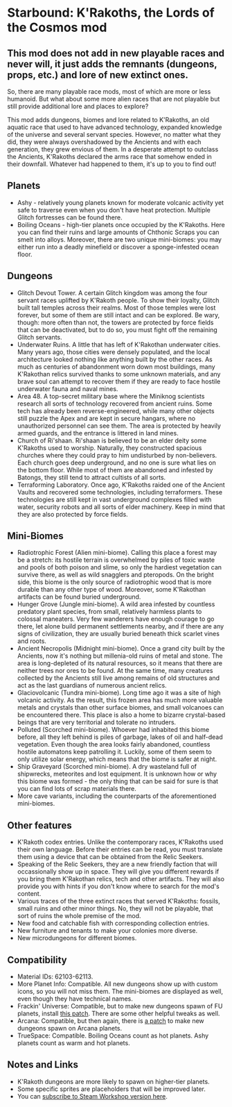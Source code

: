#  Starbound: K'Rakoths, the Lords of the Cosmos mod

## This mod does not add in new playable races and never will, it just adds the remnants (dungeons, props, etc.) and lore of new extinct ones.

So, there are many playable race mods, most of which are more or less humanoid. But what about some more alien races that are not playable but still provide additional lore and places to explore?

This mod adds dungeons, biomes and lore related to K'Rakoths, an old aquatic race that used to have advanced technology, expanded knowledge of the universe and several servant species. However, no matter what they did, they were always overshadowed by the Ancients and with each generation, they grew envious of them. In a desperate attempt to outclass the Ancients, K'Rakoths declared the arms race that somehow ended in their downfall. Whatever had happened to them, it's up to you to find out!

## Planets
- Ashy - relatively young planets known for moderate volcanic activity yet safe to traverse even when you don't have heat protection. Multiple Glitch fortresses can be found there.
- Boiling Oceans - high-tier planets once occupied by the K'Rakoths. Here you can find their ruins and large amounts of Chthonic Scraps you can smelt into alloys. Moreover, there are two unique mini-biomes: you may either run into a deadly minefield or discover a sponge-infested ocean floor.

## Dungeons
- Glitch Devout Tower. A certain Glitch kingdom was among the four servant races uplifted by K'Rakoth people. To show their loyalty, Glitch built tall temples across their realms. Most of those temples were lost forever, but some of them are still intact and can be explored. Be wary, though: more often than not, the towers are protected by force fields that can be deactivated, but to do so, you must fight off the remaining Glitch servants.
- Underwater Ruins. A little that has left of K'Rakothan underwater cities. Many years ago, those cities were densely populated, and the local architecture looked nothing like anything built by the other races. As much as centuries of abandonment worn down most buildings, many K'Rakothan relics survived thanks to some unknown materials, and any brave soul can attempt to recover them if they are ready to face hostile underwater fauna and naval mines.
- Area 48. A top-secret military base where the Miniknog scientists research all sorts of technology recovered from ancient ruins. Some tech has already been reverse-engineered, while many other objects still puzzle the Apex and are kept in secure hangars, where no unauthorized personnel can see them. The area is protected by heavily armed guards, and the entrance is littered in land mines.
- Church of Ri'shaan. Ri'shaan is believed to be an elder deity some K'Rakoths used to worship. Naturally, they constructed spacious churches where they could pray to him undisturbed by non-believers. Each church goes deep underground, and no one is sure what lies on the bottom floor. While most of them are abandoned and infested by Batongs, they still tend to attract cultists of all sorts.
- Terraforming Laboratory. Once ago, K'Rakoths raided one of the Ancient Vaults and recovered some technologies, including terraformers. These technologies are still kept in vast underground complexes filled with water, security robots and all sorts of elder machinery. Keep in mind that they are also protected by force fields.

## Mini-Biomes
- Radiotrophic Forest (Alien mini-biome). Calling this place a forest may be a stretch: its hostile terrain is overwhelmed by piles of toxic waste and pools of both poison and slime, so only the hardiest vegetation can survive there, as well as wild snagglers and pteropods. On the bright side, this biome is the only source of radiotrophic wood that is more durable than any other type of wood. Moreover, some K'Rakothan artifacts can be found buried underground.
- Hunger Grove (Jungle mini-biome). A wild area infested by countless predatory plant species, from small, relatively harmless plants to colossal maneaters. Very few wanderers have enough courage to go there, let alone build permanent settlements nearby, and if there are any signs of civilization, they are usually buried beneath thick scarlet vines and roots.
- Ancient Necropolis (Midnight mini-biome). Once a grand city built by the Ancients, now it's nothing but millenia-old ruins of metal and stone. The area is long-depleted of its natural resources, so it means that there are neither trees nor ores to be found. At the same time, many creatures collected by the Ancients still live among remains of old structures and act as the last guardians of numerous ancient relics.
- Glaciovolcanic (Tundra mini-biome). Long time ago it was a site of high volcanic activity. As the result, this frozen area has much more valuable metals and crystals than other surface biomes, and small volcanoes can be encountered there. This place is also a home to bizarre crystal-based beings that are very territorial and tolerate no intruders.
- Polluted (Scorched mini-biome). Whoever had inhabited this biome before, all they left behind is piles of garbage, lakes of oil and half-dead vegetation. Even though the area looks fairly abandoned, countless hostile automatons keep patrolling it. Luckily, some of them seem to only utilize solar energy, which means that the biome is safer at night.
- Ship Graveyard (Scorched mini-biome). A dry wasteland full of shipwrecks, meteorites and lost equipment. It is unknown how or why this biome was formed - the only thing that can be said for sure is that you can find lots of scrap materials there.
- More cave variants, including the counterparts of the aforementioned mini-biomes.

## Other features
- K'Rakoth codex entries. Unlike the contemporary races, K'Rakoths used their own language. Before their entries can be read, you must translate them using a device that can be obtained from the Relic Seekers.
- Speaking of the Relic Seekers, they are a new friendly faction that will occassionally show up in space. They will give you different rewards if you bring them K'Rakothan relics, tech and other artifacts. They will also provide you with hints if you don't know where to search for the mod's content.
- Various traces of the three extinct races that served K'Rakoths: fossils, small ruins and other minor things. No, they will not be playable, that sort of ruins the whole premise of the mod.
- New food and catchable fish with corresponding collection entries.
- New furniture and tenants to make your colonies more diverse.
- New microdungeons for different biomes.

## Compatibility
- Material IDs: 62103-62113.
- More Planet Info: Compatible. All new dungeons show up with custom icons, so you will not miss them. The mini-biomes are displayed as well, even though they have technical names.
- Frackin' Universe: Compatible, but to make new dungeons spawn of FU planets, install [this patch](https://steamcommunity.com/sharedfiles/filedetails/?id=2605267672). There are some other helpful tweaks as well.
- Arcana: Compatible, but then again, there is [a patch](https://steamcommunity.com/sharedfiles/filedetails/?id=2607069863) to make new dungeons spawn on Arcana planets.
- TrueSpace: Compatible. Boiling Oceans count as hot planets. Ashy planets count as warm and hot planets.

## Notes and Links
- K'Rakoth dungeons are more likely to spawn on higher-tier planets.
- Some specific sprites are placeholders that will be improved later.
- You can [subscribe to Steam Workshop version here](https://steamcommunity.com/workshop/filedetails/?id=2604255131).
